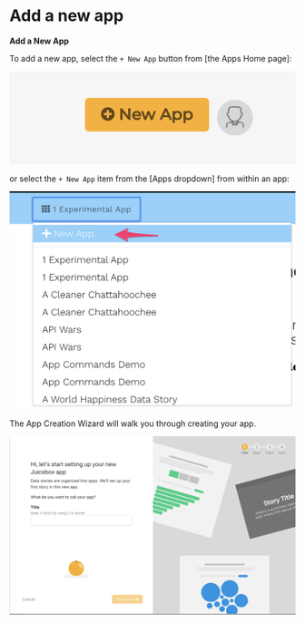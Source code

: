 # Add a new app

**Add a New App**

To add a new app,  select the `+ New App` button from \[the Apps Home page\]:

![+ New App from Apps Home page](../../.gitbook/assets/image%20%287%29.png)

or select the `+ New App` item from the \[Apps dropdown\] from within an app:

![+ New App from Apps dropdown](../../.gitbook/assets/image%20%2816%29.png)

The App Creation Wizard will walk you through creating your app.

![App Creation Wizard](../../.gitbook/assets/image%20%2813%29.png)



